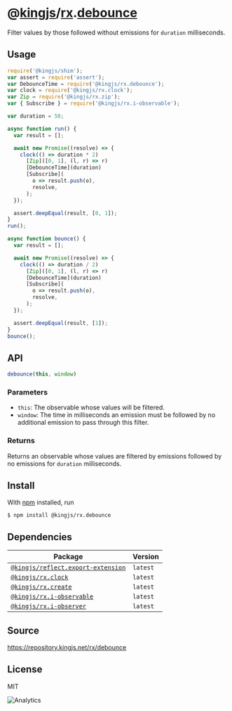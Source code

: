 # @[kingjs][@kingjs]/[rx][ns0].[debounce][ns1]
Filter values by those followed without emissions for `duration` milliseconds.
## Usage
```js
require('@kingjs/shim');
var assert = require('assert');
var DebounceTime = require('@kingjs/rx.debounce');
var clock = require('@kingjs/rx.clock');
var Zip = require('@kingjs/rx.zip');
var { Subscribe } = require('@kingjs/rx.i-observable');

var duration = 50;

async function run() {
  var result = [];

  await new Promise((resolve) => {
    clock(() => duration * 2)
      [Zip]([0, 1], (l, r) => r)
      [DebounceTime](duration)
      [Subscribe](
        o => result.push(o),
        resolve,
      );
  });

  assert.deepEqual(result, [0, 1]);
}
run();

async function bounce() {
  var result = [];

  await new Promise((resolve) => {
    clock(() => duration / 2)
      [Zip]([0, 1], (l, r) => r)
      [DebounceTime](duration)
      [Subscribe](
        o => result.push(o),
        resolve,
      );
  });

  assert.deepEqual(result, [1]);
}
bounce();
```

## API
```ts
debounce(this, window)
```

### Parameters
- `this`: The observable whose values will be filtered.
- `window`: The time in milliseconds an emission must be followed by no additional emission to pass through this filter.
### Returns
Returns an observable whose values are filtered by emissions followed by no emissions for `duration` milliseconds.


## Install
With [npm](https://npmjs.org/) installed, run
```
$ npm install @kingjs/rx.debounce
```
## Dependencies
|Package|Version|
|---|---|
|[`@kingjs/reflect.export-extension`](https://www.npmjs.com/package/@kingjs/reflect.export-extension)|`latest`|
|[`@kingjs/rx.clock`](https://www.npmjs.com/package/@kingjs/rx.clock)|`latest`|
|[`@kingjs/rx.create`](https://www.npmjs.com/package/@kingjs/rx.create)|`latest`|
|[`@kingjs/rx.i-observable`](https://www.npmjs.com/package/@kingjs/rx.i-observable)|`latest`|
|[`@kingjs/rx.i-observer`](https://www.npmjs.com/package/@kingjs/rx.i-observer)|`latest`|
## Source
https://repository.kingjs.net/rx/debounce
## License
MIT

![Analytics](https://analytics.kingjs.net/rx/debounce)

[@kingjs]: https://www.npmjs.com/package/kingjs
[ns0]: https://www.npmjs.com/package/@kingjs/rx
[ns1]: https://www.npmjs.com/package/@kingjs/rx.debounce

